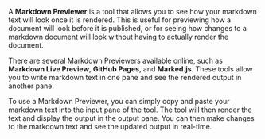 A **Markdown Previewer** is a tool that allows you to see how your markdown text will look once it is rendered. This is useful for previewing how a document will look before it is published, or for seeing how changes to a markdown document will look without having to actually render the document.

There are several Markdown Previewers available online, such as **Markdown Live Preview**, **GitHub Pages**, and **Marked.js**. These tools allow you to write markdown text in one pane and see the rendered output in another pane.

To use a Markdown Previewer, you can simply copy and paste your markdown text into the input pane of the tool. The tool will then render the text and display the output in the output pane. You can then make changes to the markdown text and see the updated output in real-time.
